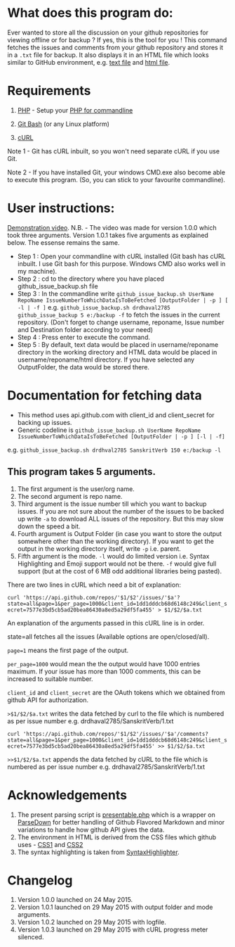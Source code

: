 # What does this program do:
Ever wanted to store all the discussion on your github repositories for viewing offline or for backup ?
If yes, this is the tool for you !
This command fetches the issues and comments from your github repository and stores it in a `.txt` file for backup. It also displays it in an HTML file which looks similar to GitHub environment,
e.g. [text file](http://drdhaval2785.github.io/github_issue_backup/sanskrit-lexicon/CORRECTIONS/2.txt) and [html file](http://drdhaval2785.github.io/github_issue_backup/sanskrit-lexicon/CORRECTIONS/html/2.html).

# Requirements
1. [PHP](http://php.net/) - Setup your [PHP for commandline](https://www.youtube.com/watch?v=neBVQBL_2P0)

2. [Git Bash](https://msysgit.github.io/) (or any Linux platform)

3. [cURL](http://curl.haxx.se/) 

Note 1 - Git has cURL inbuilt, so you won't need separate cURL if you use Git. 

Note 2 - If you have installed Git, your windows CMD.exe also become able to execute this program. (So, you can stick to your favourite commandline).


# User instructions:
[Demonstration video](http://youtu.be/kzsPG5vl95w).
N.B. - The video was made for version 1.0.0 which took three arguments. Version 1.0.1 takes five arguments as explained below. The essense remains the same.

* Step 1 : Open your commandline with cURL installed (Git bash has cURL inbuilt. I use Git bash for this purpose. Windows CMD also works well in my machine).
* Step 2 : cd to the directory where you have placed github_issue_backup.sh file
* Step 3 : In the commandline write `github_issue_backup.sh UserName RepoName IssueNumberToWhichDataIsToBeFetched [OutputFolder | -p ] [ -l | -f ]` e.g. `github_issue_backup.sh drdhaval2785 github_issue_backup 5 e:/backup -f` to fetch the issues in the current repository. (Don't forget to change username, reponame, Issue number and Destination folder according to your need)
* Step 4 : Press enter to execute the command.
* Step 5 : By default, text data would be placed in username/reponame directory in the working directory and HTML data would be placed in username/reponame/html directory. If you have selected any OutputFolder, the data would be stored there.

# Documentation for fetching data
* This method uses api.github.com with client_id and client_secret for backing up issues. 
* Generic codeline is `github_issue_backup.sh UserName RepoName IssueNumberToWhichDataIsToBeFetched [OutputFolder | -p ] [-l | -f]`

e.g. `github_issue_backup.sh drdhval2785 SanskritVerb 150 e:/backup -l`

## This program takes 5 arguments.
1. The first argument is the user/org name. 
2. The second argument is repo name. 
3. Third argument is the issue number till which you want to backup issues. If you are not sure about the number of the issues to be backed up write `-a` to download ALL issues of the repository. But this may slow down the speed a bit.
4. Fourth argument is Output Folder (in case you want to store the output somewhere other than the working directory). If you want to get the output in the working directory itself, write `-p` i.e. parent. 
5. Fifth argument is the mode. `-l` would do limited version i.e. Syntax Highlighting and Emoji support would not be there. `-f` would give full support (but at the cost of 6 MB odd additional libraries being pasted).

There are two lines in cURL which need a bit of explanation:

```curl 'https://api.github.com/repos/'$1/$2'/issues/'$a'?state=all&page=1&per_page=1000&client_id=1dd1dddcb68d6148c249&client_secret=7577e3bd5cb5ad20bea86430a8ed5a29df5fa455' > $1/$2/$a.txt```

An explanation of the arguments passed in this cURL line is in order.

state=all fetches all the issues (Available options are open/closed/all).

`page=1` means the first page of the output.

`per_page=1000` would mean the the output would have 1000 entries maximum. If your issue has more than 1000 comments, this can be increased to suitable number.

`client_id` and `client_secret` are the OAuth tokens which we obtained from github API for authorization.

`>$1/$2/$a.txt` writes the data fetched by curl to the file which is numbered as per issue number e.g. drdhaval2785/SanskritVerb/1.txt

```curl 'https://api.github.com/repos/'$1/$2'/issues/'$a'/comments?state=all&page=1&per_page=1000&client_id=1dd1dddcb68d6148c249&client_secret=7577e3bd5cb5ad20bea86430a8ed5a29df5fa455' >> $1/$2/$a.txt```
   
`>>$1/$2/$a.txt` appends the data fetched by cURL to the file which is numbered as per issue number e.g. drdhaval2785/SanskritVerb/1.txt

# Acknowledgements
1. The present parsing script is [presentable.php](https://github.com/drdhaval2785/github_issue_backup/blob/master/presentable.php) which is a wrapper on [ParseDown](http://parsedown.org/) for better handling of Github Flavored Markdown and minor variations to handle how github API gives the data.
2. The environment in HTML is derived from the CSS files which github uses - [CSS1](https://github.com/drdhaval2785/github_issue_backup/blob/master/github-c486157afcc5f58155a921bc675afb08733fbaa8dcf39ac2104d3.css) and [CSS2](https://github.com/drdhaval2785/github_issue_backup/blob/master/github2-da2e842cc3f0aaf33b727d0ef034243c12ab008fd09b24868b97.css)
3. The syntax highlighting is taken from [SyntaxHighlighter](http://alexgorbatchev.com/SyntaxHighlighter/download/).

# Changelog
1. Version 1.0.0 launched on 24 May 2015.
2. Version 1.0.1 launched on 29 May 2015 with output folder and mode arguments.
3. Version 1.0.2 launched on 29 May 2015 with logfile.
4. Version 1.0.3 launched on 29 May 2015 with cURL progress meter silenced.
